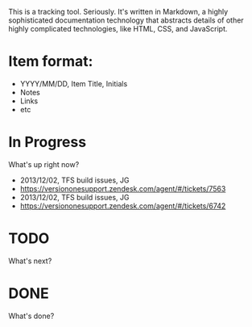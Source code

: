 This is a tracking tool. Seriously. It's written in Markdown, a highly sophisticated documentation technology that abstracts details of other highly complicated technologies, like HTML, CSS, and JavaScript.

# Item format:

* YYYY/MM/DD, Item Title, Initials
 * Notes
 * Links
 * etc

# In Progress

What's up right now?

* 2013/12/02, TFS build issues, JG
 * https://versiononesupport.zendesk.com/agent/#/tickets/7563
* 2013/12/02, TFS build issues, JG
 * https://versiononesupport.zendesk.com/agent/#/tickets/6742

# TODO

What's next?

# DONE

What's done?

